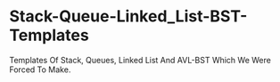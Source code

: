 # Stack-Queue-Linked_List-BST-Templates
Templates Of Stack, Queues, Linked List And AVL-BST Which We Were Forced To Make.
